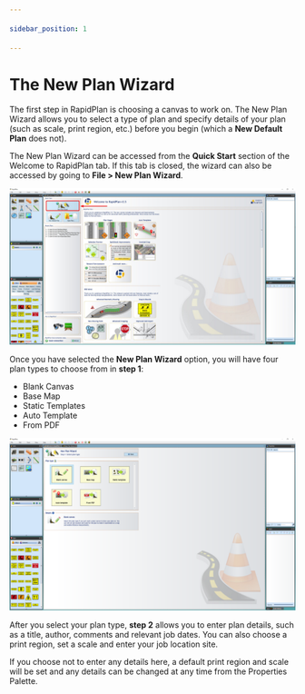 ```yaml
---

sidebar_position: 1

---
```

# The New Plan Wizard

The first step in RapidPlan is choosing a canvas to work on. The New Plan Wizard allows you to select a type of plan and specify details of your plan (such as scale, print region, etc.) before you begin (which a **New Default Plan** does not). 

The New Plan Wizard can be accessed from the **Quick Start** section of the Welcome to RapidPlan tab. If this tab is closed, the wizard can also be accessed by going to **File > New Plan Wizard**. 

![The_New_Plan_Wizard](./assets/The_New_Plan_Wizard.png)

Once you have selected the **New Plan Wizard** option, you will have four plan types to choose from in **step 1**:

 - Blank Canvas
 - Base Map
 - Static Templates
 - Auto Template
 - From PDF 

![Select_Plan_Type](./assets/Select_Plan_Type.png)

After you select your plan type, **step 2** allows you to enter plan details, such as a title, author, comments and relevant job dates. You can also choose a print region, set a scale and enter your job location site. 

If you choose not to enter any details here, a default print region and scale will be set and any details can be changed at any time from the Properties Palette.

